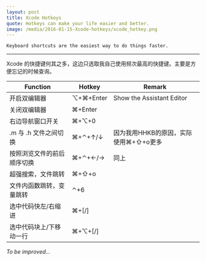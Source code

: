 ```yaml
---
layout: post
title: Xcode Hotkeys
quote: Hotkeys can make your life easier and better.
image: /media/2016-01-15-Xcode-hotkeys/xcode_hotkey.png
---
```


    Keyboard shortcuts are the easiest way to do things faster.
    
*************

Xcode 的快捷键何其之多，这边只选取我自己使用频次最高的快捷键。主要是方便忘记的时候查询。

| Function       | Hotkey         | Remark                    |
| -------------- | -------------- | ------------------------- |
| 开启双编辑器         | ⌥+⌘+Enter      | Show the Assistant Editor |
| 关闭双编辑器         | ⌘+Enter        |                           |
| 右边导航窗口开关       | ⌘+⌥+0          |                           |
| .m 与 .h 文件之间切换 | ⌘+⌃+↑/↓    | 因为我用HHKB的原因，实际使用⌘+⇧+o更多   |
| 按照浏览文件的前后顺序切换  | ⌘+⌃+←/→ | 同上                        |
| 超强搜索，文件跳转      | ⌘+⇧+o          |                           |
| 文件内函数跳转，变量跳转   | ⌃+6            |                           |
| 选中代码快左/右缩进     | ⌘+[/]          |                           |
| 选中代码块上/下移动一行   | ⌘+⌥+[/]        |                           |


*To be improved...*
